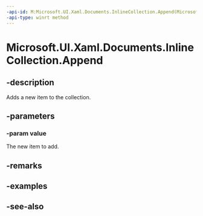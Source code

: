 ```yaml
---
-api-id: M:Microsoft.UI.Xaml.Documents.InlineCollection.Append(Microsoft.UI.Xaml.Documents.Inline)
-api-type: winrt method
---
```


<!-- Method syntax
public void Append(Windows.UI.Xaml.Documents.Inline value)
-->

# Microsoft.UI.Xaml.Documents.InlineCollection.Append

## -description
Adds a new item to the collection.

## -parameters
### -param value
The new item to add.

## -remarks

## -examples

## -see-also
